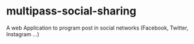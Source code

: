 # multipass-social-sharing
A web Application to program post in social networks (Facebook, Twitter, Instagram ...)
